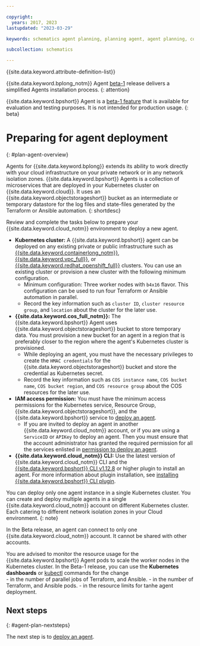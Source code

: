 ```yaml
---

copyright:
  years: 2017, 2023
lastupdated: "2023-03-29"

keywords: schematics agent planning, planning agent, agent planning, command-line, api, ui

subcollection: schematics

---
```


{{site.data.keyword.attribute-definition-list}}

{{site.data.keyword.bplong_notm}} Agent [beta-1](/docs/schematics?topic=schematics-schematics-relnotes&interface=cli#schematics-mar2223) release delivers a simplified Agents installation process.
{: attention}

{{site.data.keyword.bpshort}} Agent is a [beta-1 feature](/docs/schematics?topic=schematics-agent-beta1-limitations) that is available for evaluation and testing purposes. It is not intended for production usage.
{: beta}

# Preparing for agent deployment
{: #plan-agent-overview}


Agents for {{site.data.keyword.bplong}} extends its ability to work directly with your cloud infrastructure on your private network or in any network isolation zones. {{site.data.keyword.bpshort}} Agents is a collection of microservices that are deployed in your Kubernetes cluster on {{site.data.keyword.cloud}}. It uses an {{site.data.keyword.objectstorageshort}} bucket as an intermediate or temporary datastore for the log files and state-files generated by the Terraform or Ansible automation.
{: shortdesc}

Review and complete the tasks below to prepare your {{site.data.keyword.cloud_notm}} environment to deploy a new agent.

- **Kubernetes cluster:** A {{site.data.keyword.bpshort}} agent can be deployed on any existing private or public infrastructure such as [{{site.data.keyword.containerlong_notm}}](/docs/containers?topic=containers-clusters), [{{site.data.keyword.vpc_full}}](/docs/openshift?topic=openshift-cluster-create-vpc-gen2&interface=ui), or [{{site.data.keyword.redhat_openshift_full}}](/openshift?topic=openshift-clusters) clusters. You can use an existing cluster or provision a new cluster with the following minimum configuration.
   - Minimum configuration: Three worker nodes with `b4x16` flavor. This configuration can be used to run four Terraform or Ansible automation in parallel.
   - Record the key information such as `cluster ID`, `cluster resource group`,  and `location` about the cluster for the later use.
- **{{site.data.keyword.cos_full_notm}}:** The {{site.data.keyword.bpshort}} Agent uses {{site.data.keyword.objectstorageshort}} bucket to store temporary data. You must provision a new bucket for an agent in a region that is preferably closer to the region where the agent's Kubernetes cluster is provisioned.
    - While deploying an agent, you must have the necessary privileges to create the `HMAC credentials` for the {{site.data.keyword.objectstorageshort}} bucket and store the credential as Kubernetes secret.
    - Record the key information such as `COS instance name`, `COS bucket name`, `COS bucket region`, and `COS resource group` about the COS resources for the later use.
- **IAM access permission:** You must have the minimum access permissions for the Kubernetes service, Resource Group, {{site.data.keyword.objectstorageshort}}, and the {{site.data.keyword.bpshort}} service to [deploy an agent](/docs/schematics?topic=schematics-deploy-agent-overview&interface=cli).
    - If you are invited to deploy an agent in another {{site.data.keyword.cloud_notm}} account, or if you are using a `ServiceID` or `APIKey` to deploy an agent. Then you must ensure that the account administrator has granted the required permission for all the services enlisted in [permission to deploy an agent](/docs/schematics?topic=schematics-access#agent-permissions).
- **{{site.data.keyword.cloud_notm}} CLI:** Use the latest version of {{site.data.keyword.cloud_notm}} CLI and the [{{site.data.keyword.bpshort}} CLI v1.12.8](/docs/schematics?topic=schematics-setup-cli#install-schematics-plugin) or higher plugin to install an agent. For more information about plugin installation, see [installing {{site.data.keyword.bpshort}} CLI plugin](/docs/schematics?topic=schematics-setup-cli#install-schematics-plugin).

You can deploy only one agent instance in a single Kubernetes cluster. You can create and deploy multiple agents in a single {{site.data.keyword.cloud_notm}} account on different Kubernetes cluster. Each catering to different network isolation zones in your Cloud environment.
{: note}

In the Beta release, an agent can connect to only one {{site.data.keyword.cloud_notm}} account. It cannot be shared with other accounts.

You are advised to monitor the resource usage for the {{site.data.keyword.bpshort}} Agent pods to scale the worker nodes in the Kubernetes cluster. In the Beta-1 release, you can use the **Kubernetes dashboards** or [kubectl](/docs/containers?topic=containers-cs_cli_install#kubectl) commands for the change  
    - in the number of parallel jobs of Terraform, and Ansible.
    - in the number of Terraform, and Ansible pods.
    - in the resource limits for tanhe agent deployment.


## Next steps
{: #agent-plan-nextsteps}

The next step is to [deploy an agent](/docs/schematics?topic=schematics-deploy-agent-overview).
